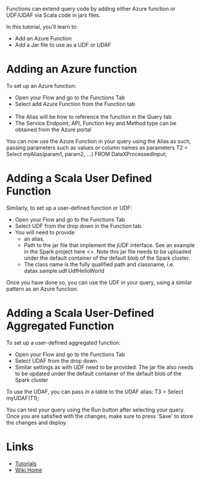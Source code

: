 Functions can extend query code by adding either Azure function or UDF/UDAF via Scala code in jars files.

In this tutorial, you'll learn to:
 - Add an Azure Function
 - Add a Jar file to use as a UDF or UDAF


# Adding an Azure function
To set up an Azure function:
 - Open your Flow and go to the Functions Tab
 - Select add Azure Function from the Function tab<br/>
	<image>
 - The Alias will be how to reference the function in the Query tab
 - The Service Endpoint, API, Function key and Method type can be obtained from the Azure portal<br/>
	<images>
	
You can now use the Azure Function in your query using the Alias as such, passing parameters such as values or column names as parameters
	T2 = Select myAlias(param1, param2, …) FROM DataXProcessedInput;

# Adding a Scala User Defined Function
Similarly, to set up a user-defined function or UDF:
 - Open your Flow and go to the Functions Tab
 - Select UDF from the drop down in the Function tab.
 - You will need to provide 
    - an alias, 
    - Path to the jar file that implement the jUDF interface.  See an example in the Spark project here <>.  Note this jar file needs to be uploaded under the default container of the default blob of the Spark cluster.
    - The class name is the fully qualified path and classname, i.e. datax.sample.udf.UdfHelloWorld
	
Once you have done so, you can use the UDF in your query, using a similar pattern as an Azure function.<br/>
<images>

# Adding a Scala User-Defined Aggregated Function
To set up a user-defined aggregated function:
 - Open your Flow and go to the Functions Tab
 - Select UDAF from the drop down.  
 - Similar settings as with UDF need to be provided.  The jar file also needs to be updated under the default container of the default blob of the Spark cluster

To use the UDAF, you can pass in a table to the UDAF alias:
	T3 = Select myUDAF(T1);

You can test your query using the Run button after selecting your query.  Once you are satisfied with the changes, make sure to press 'Save' to store the changes and deploy. 

# Links
* [Tutorials](Tutorials)
* [Wiki Home](Home) 